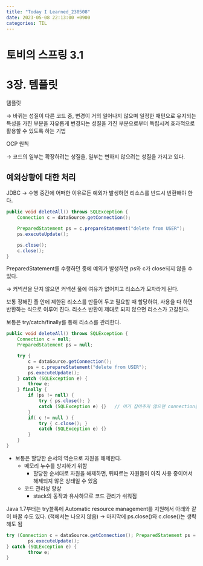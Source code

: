 ```yaml
---
title: "Today I Learned_230508"
date: 2023-05-08 22:13:00 +0900
categories: TIL
---
```


# 토비의 스프링 3.1

# 3장. 템플릿

템플릿

→ 바뀌는 성질이 다른 코드 중, 변경이 거의 일어나지 않으며 일정한 패턴으로 유지되는 특성을 가진 부분을 자유롭게 변경되는 성질을 가진 부분으로부터 독립시켜 효과적으로 활용할 수 있도록 하는 기법

OCP 원칙

→ 코드의 일부는 확장하려는 성질을, 일부는 변하지 않으려는 성질을 가지고 있다.

## 예외상황에 대한 처리

JDBC → 수행 중간에 어떠한 이유로든 예외가 발생하면 리소스를 반드시 반환해야 한다.

```java
public void deleteAll() throws SQLException {
    Connection c = dataSource.getConnection();

    PreparedStatement ps = c.prepareStatement("delete from USER");
    ps.executeUpdate();

    ps.close();
    c.close();
}
```

PreparedStatement를 수행하던 중에 예외가 발생하면 ps와 c가 close되지 않을 수 있다.

→ 커넥션을 닫지 않으면 커넥션 풀에 여유가 없어지고 리소스가 모자라게 된다.

보통 정해진 풀 안에 제한된 리소스를 만들어 두고 필요할 때 할당하여, 사용을 다 하면 반환하는 식으로 이루어 진다. 리소스 반환이 제대로 되지 않으면 리소스가 고갈된다.

보통은 try/catch/finally를 통해 리소스를 관리한다.

```java
public void deleteAll() throws SQLException {
    Connection c = null;
    PreparedStatement ps = null;

    try {
        c = dataSource.getConnection();
        ps = c.prepareStatement("delete from USER");
        ps.executeUpdate();
    } catch (SQLException e) {
        throw e;
    } finally {
        if (ps != null) {
            try { ps.close(); }
            catch (SQLException e) {}   // 이거 잡아주지 않으면 connection을 close하지 않고 빠져나갈 수 있다.
        }
        if( c != null ) {
            try { c.close(); }
            catch (SQLException e) {}
        }
    }
} 
```

- 보통은 할당한 순서의 역순으로 자원을 해제한다.
    - 메모리 누수를 방지하기 위함
        - 할당한 순서대로 자원을 해제하면, 뒤따르는 자원들이 아직 사용 중이어서 해제되지 않은 상태일 수 있음
    - 코드 관리성 향상
        - stack의 동작과 유사하므로 코드 관리가 쉬워짐

Java 1.7부터는 try블록에 Automatic resource management를 지원해서 아래와 같이 바꿀 수도 있다. (책에서는 나오지 않음) → 마지막에 ps.close()와 c.close()는 생략해도 됨

```java
try (Connection c = dataSource.getConnection(); PreparedStatement ps = c.prepareStatement("delete from USER")) {
        ps.executeUpdate();
} catch (SQLException e) {
        throw e;
}
```